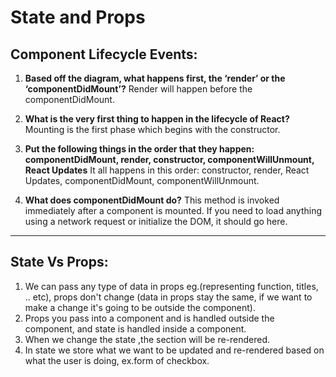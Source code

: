 # State and Props

## Component Lifecycle Events:

1. **Based off the diagram, what happens first, the ‘render’ or the ‘componentDidMount’?**
Render will happen before the componentDidMount.

2. **What is the very first thing to happen in the lifecycle of React?**
Mounting is the first phase which begins with the constructor.

3. **Put the following things in the order that they happen: componentDidMount, render, constructor, componentWillUnmount, React Updates**
It all happens in this order: constructor, render, React Updates, componentDidMount, componentWillUnmount.

4. **What does componentDidMount do?**
This method is invoked immediately after a component is mounted. If you need to load anything using a network request or initialize the DOM, it should go here.

--------------------------------------------------------------------

## State Vs Props:

1. We can pass any type of data in props eg.(representing function, titles, .. etc), props don't change (data in props stay the same, if we want to make a change it's going to be outside the component).
2. Props you pass into a component and is handled outside the component, and state is handled inside a component.
3. When we change the state ,the section will be re-rendered.
4. In state we store what we want to be updated and re-rendered based on what the user is doing, ex.form of checkbox.
